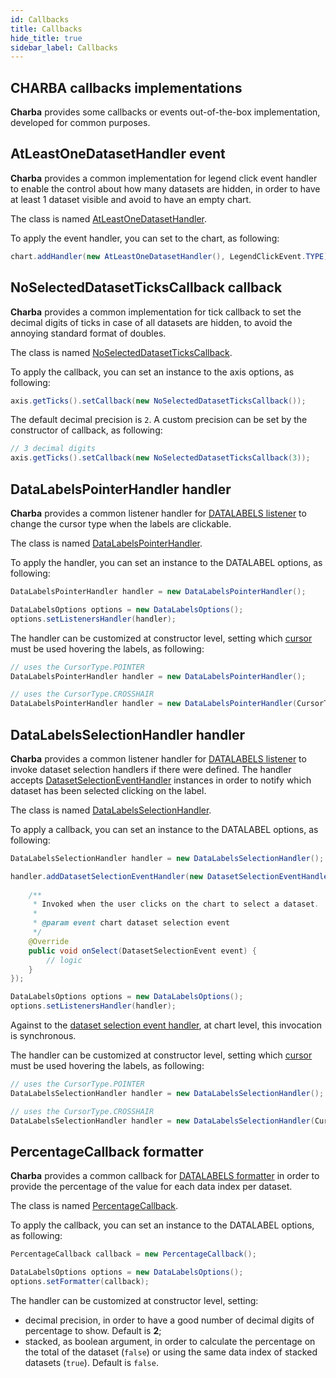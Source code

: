 ```yaml
---
id: Callbacks
title: Callbacks
hide_title: true
sidebar_label: Callbacks
---
```

## CHARBA callbacks implementations

**Charba** provides some callbacks or events out-of-the-box implementation, developed for common purposes.

## AtLeastOneDatasetHandler event

**Charba** provides a common implementation for legend click event handler to enable the control about how many datasets are hidden, in order to have at least 1 dataset visible and avoid to have an empty chart.

The class is named [AtLeastOneDatasetHandler](http://www.pepstock.org/Charba/3.3/org/pepstock/charba/client/impl/callbacks/AtLeastOneDatasetHandler.html).

To apply the event handler, you can set to the chart, as following:

```java
chart.addHandler(new AtLeastOneDatasetHandler(), LegendClickEvent.TYPE);
```

## NoSelectedDatasetTicksCallback callback

**Charba** provides a common implementation for tick callback to set the decimal digits of ticks in case of all datasets are hidden, to avoid the annoying standard format of doubles.

The class is named [NoSelectedDatasetTicksCallback](http://www.pepstock.org/Charba/3.3/org/pepstock/charba/client/impl/callbacks/NoSelectedDatasetTicksCallback.html).

To apply the callback, you can set an instance to the axis options, as following:

```java
axis.getTicks().setCallback(new NoSelectedDatasetTicksCallback());
```

The default decimal precision is `2`. A custom precision can be set by the constructor of callback, as following:

```java
// 3 decimal digits 
axis.getTicks().setCallback(new NoSelectedDatasetTicksCallback(3));
```

## DataLabelsPointerHandler handler

**Charba** provides a common listener handler for [DATALABELS listener](DataLabels#listeners-element) to change the cursor type when the labels are clickable.

The class is named [DataLabelsPointerHandler](http://www.pepstock.org/Charba/3.3/org/pepstock/charba/client/impl/callbacks/DataLabelsPointerHandler.html).

To apply the handler, you can set an instance to the DATALABEL options, as following:

```java
DataLabelsPointerHandler handler = new DataLabelsPointerHandler();

DataLabelsOptions options = new DataLabelsOptions();
options.setListenersHandler(handler);
```

The handler can be customized at constructor level, setting which [cursor](http://www.pepstock.org/Charba/3.3/org/pepstock/charba/client/dom/enums/CursorType.html) must be used hovering the labels, as following:

```java
// uses the CursorType.POINTER
DataLabelsPointerHandler handler = new DataLabelsPointerHandler();

// uses the CursorType.CROSSHAIR
DataLabelsPointerHandler handler = new DataLabelsPointerHandler(CursorType.CROSSHAIR);
```

## DataLabelsSelectionHandler handler

**Charba** provides a common listener handler for [DATALABELS listener](DataLabels#listeners-element) to invoke dataset selection handlers if there were defined. The handler accepts [DatasetSelectionEventHandler](http://www.pepstock.org/Charba/3.3/org/pepstock/charba/client/events/DatasetSelectionEventHandler.html) instances in order to notify which dataset has been selected clicking on the label.

The class is named [DataLabelsSelectionHandler](http://www.pepstock.org/Charba/3.3/org/pepstock/charba/client/impl/callbacks/DataLabelsSelectionHandler.html).

To apply a callback, you can set an instance to the DATALABEL options, as following:

```java
DataLabelsSelectionHandler handler = new DataLabelsSelectionHandler();

handler.addDatasetSelectionEventHandler(new DatasetSelectionEventHandler() {
	
	/**
	 * Invoked when the user clicks on the chart to select a dataset.
	 * 
	 * @param event chart dataset selection event
	 */			
	@Override
	public void onSelect(DatasetSelectionEvent event) {
		// logic
	}
});

DataLabelsOptions options = new DataLabelsOptions();
options.setListenersHandler(handler);
```

Against to the [dataset selection event handler](General#onselect-event-for-dataset-selection), at chart level, this invocation is synchronous.

The handler can be customized at constructor level, setting which [cursor](http://www.pepstock.org/Charba/3.3/org/pepstock/charba/client/dom/enums/CursorType.html) must be used hovering the labels, as following:

```java
// uses the CursorType.POINTER
DataLabelsSelectionHandler handler = new DataLabelsSelectionHandler();

// uses the CursorType.CROSSHAIR
DataLabelsSelectionHandler handler = new DataLabelsSelectionHandler(CursorType.CROSSHAIR);
```

## PercentageCallback formatter 

**Charba** provides a common callback for [DATALABELS formatter](DataLabels#formatting) in order to provide the percentage of the value for each data index per dataset.

The class is named [PercentageCallback](http://www.pepstock.org/Charba/3.3/org/pepstock/charba/client/impl/callbacks/PercentageCallback.html).

To apply the callback, you can set an instance to the DATALABEL options, as following:

```java
PercentageCallback callback = new PercentageCallback();

DataLabelsOptions options = new DataLabelsOptions();
options.setFormatter(callback);
```

The handler can be customized at constructor level, setting:

   * decimal precision, in order to have a good number of decimal digits of percentage to show. Default is **2**;
   * stacked, as boolean argument, in order to calculate the percentage on the total of the dataset (`false`) or using the same data index of stacked datasets (`true`). Default is `false`. 
